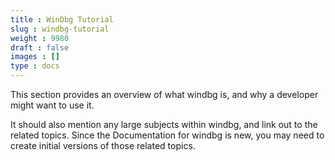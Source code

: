 ```yaml
---
title : WinDbg Tutorial
slug : windbg-tutorial
weight : 9980
draft : false
images : []
type : docs
---
```


This section provides an overview of what windbg is, and why a developer might want to use it.

It should also mention any large subjects within windbg, and link out to the related topics.  Since the Documentation for windbg is new, you may need to create initial versions of those related topics.

